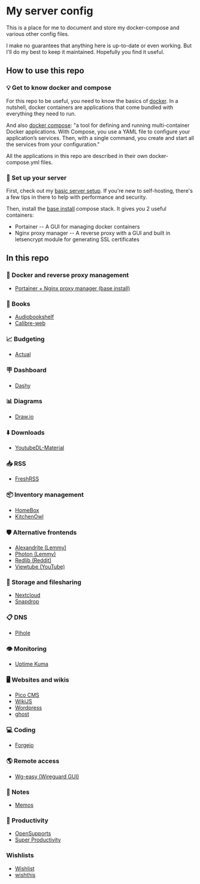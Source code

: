 # My server config

This is a place for me to document and store my docker-compose and various other config files.

I make no guarantees that anything here is up-to-date or even working. But I'll do my best to keep it maintained. Hopefully you find it useful.

## How to use this repo

### :bulb: Get to know docker and compose

For this repo to be useful, you need to know the basics of [docker](https://www.docker.com/). In a nutshell, docker containers are applications that come bundled with everything they need to run. 

And also [docker compose](https://docs.docker.com/compose/): "a tool for defining and running multi-container Docker applications. With Compose, you use a YAML file to configure your application’s services. Then, with a single command, you create and start all the services from your configuration." 

All the applications in this repo are described in their own docker-compose.yml files.

### :rocket: Set up your server

First, check out my [basic server setup](setup/basic%20server%20setup). If you're new to self-hosting, there's a few tips in there to help with performance and security.

Then, install the [base install](setup/base%20install) compose stack. It gives you 2 useful containers:

- Portainer -- A GUI for managing docker containers
- Nginx proxy manager -- A reverse proxy with a GUI and built in letsencrypt module for generating SSL certificates



## In this repo

### :construction_worker: Docker and reverse proxy management

- [Portainer + Nginx proxy manager (base install)](setup/base%20install)

### :book: Books

- [Audiobookshelf](/containers/audiobookshelf/)
- [Calibre-web](/containers/calibre-web)

### :chart_with_upwards_trend: Budgeting

- [Actual](/containers/actualbudget/)

### :placard: Dashboard

- [Dashy](/containers/dashy)

### :bar_chart: Diagrams

- [Draw.io](/containers/draw-io)

### :arrow_down: Downloads

- [YoutubeDL-Material](/containers/youtubedl-material)

### :inbox_tray: RSS

- [FreshRSS](/containers/freshrss)

### :package: Inventory management

- [HomeBox](/containers/homebox)
- [KitchenOwl](/containers/kitchenowl)

### :shield: Alternative frontends

- [Alexandrite (Lemmy)](/containers/alexandrite)
- [Photon (Lemmy)](/containers/photon)
- [Redlib (Reddit)](/containers/redlib)
- [Viewtube (YouTube)](/containers/viewtube)

### :open_file_folder: Storage and filesharing

- [Nextcloud](/containers/nextcloud)
- [Snapdrop](/containers/snapdrop)

### :clipboard: DNS

- [Pihole](/containers/pihole)

### :eye: Monitoring

- [Uptime Kuma](/containers/uptime%20kuma)

### :desktop_computer: Websites and wikis

- [Pico CMS](/containers/pico-cms)
- [WikiJS](/containers/wikijs)
- [Wordpress](/containers/wordpress)
- [ghost](/containers/ghost)

### :computer: Coding

- [Forgejo](/containers/forgejo)

### :earth_americas: Remote access

- [Wg-easy (Wireguard GUI)](/containers/wg-easy)

### :notebook: Notes

- [Memos](/containers/memos)

### :bookmark_tabs: Productivity

- [OpenSupports](/containers/opensupports)
- [Super Productivity](/containers/super-productivity)

### Wishlists
- [Wishlist](/containers/wishlist)
- [wishthis](/containers/wishthis)